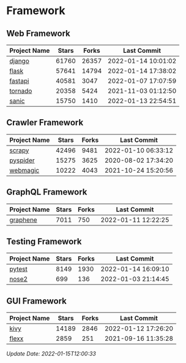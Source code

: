 # Framework

## Web Framework
| Project Name | Stars | Forks | Last Commit |
| ------------ | ----- | ----- | ----------- |
| [django](https://github.com/django/django) | 61760 | 26357 | 2022-01-14 10:01:02 |
| [flask](https://github.com/pallets/flask) | 57641 | 14794 | 2022-01-14 17:38:02 |
| [fastapi](https://github.com/tiangolo/fastapi) | 40581 | 3047 | 2022-01-07 17:07:59 |
| [tornado](https://github.com/tornadoweb/tornado) | 20358 | 5424 | 2021-11-03 01:12:50 |
| [sanic](https://github.com/sanic-org/sanic) | 15750 | 1410 | 2022-01-13 22:54:51 |

## Crawler Framework
| Project Name | Stars | Forks | Last Commit |
| ------------ | ----- | ----- | ----------- |
| [scrapy](https://github.com/scrapy/scrapy) | 42496 | 9481 | 2022-01-10 06:33:12 |
| [pyspider](https://github.com/binux/pyspider) | 15275 | 3625 | 2020-08-02 17:34:20 |
| [webmagic](https://github.com/code4craft/webmagic) | 10222 | 4043 | 2021-10-24 15:20:56 |

## GraphQL Framework
| Project Name | Stars | Forks | Last Commit |
| ------------ | ----- | ----- | ----------- |
| [graphene](https://github.com/graphql-python/graphene) | 7011 | 750 | 2022-01-11 12:22:25 |

## Testing Framework
| Project Name | Stars | Forks | Last Commit |
| ------------ | ----- | ----- | ----------- |
| [pytest](https://github.com/pytest-dev/pytest) | 8149 | 1930 | 2022-01-14 16:09:10 |
| [nose2](https://github.com/nose-devs/nose2) | 699 | 136 | 2022-01-03 21:14:45 |

## GUI Framework
| Project Name | Stars | Forks | Last Commit |
| ------------ | ----- | ----- | ----------- |
| [kivy](https://github.com/kivy/kivy) | 14189 | 2846 | 2022-01-12 17:26:20 |
| [flexx](https://github.com/flexxui/flexx) | 2859 | 251 | 2021-09-16 11:35:28 |

*Update Date: 2022-01-15T12:00:33*